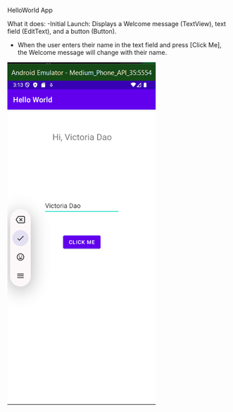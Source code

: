 HelloWorld App

What it does: 
-Initial Launch: Displays a Welcome message (TextView), text field (EditText), and a button (Button).
- When the user enters their name in the text field and press
[Click Me], the Welcome message will change with their name.

![Application screenshot](app/screenshot.png?raw=true "ScreenShot")
